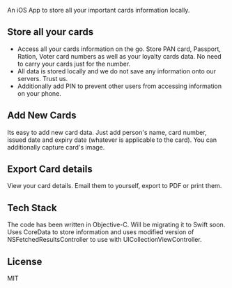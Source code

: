 An iOS App to store all your important cards information locally.

## Store all your cards

- Access all your cards information on the go. Store PAN card, Passport, Ration, Voter card numbers as well as your loyalty cards data. No need to carry your cards just for the number.
- All data is stored locally and we do not save any information onto our servers. Trust us.
- Additionally add PIN to prevent other users from accessing information on your phone.

## Add New Cards
Its easy to add new card data. Just add person's name, card number, issued date and expiry date (whatever is applicable to the card). You can additionally capture card's image.

## Export Card details
View your card details. Email them to yourself, export to PDF or print them.

## Tech Stack
The code has been written in Objective-C. Will be migrating it to Swift soon.
Uses CoreData to store information and uses modified version of NSFetchedResultsController to use with UICollectionViewController.

## License

MIT
